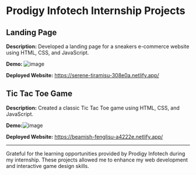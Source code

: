 # Prodigy Infotech Internship Projects

## Landing Page

**Description:** Developed a landing page for a sneakers e-commerce website using HTML, CSS, and JavaScript.

**Demo:** ![image](https://github.com/PraneswarGanesan/prodigyinfotechintern/assets/118578571/65316712-84ab-4eda-b848-32240d492b9e)

**Deployed Website:** https://serene-tiramisu-308e0a.netlify.app/


## Tic Tac Toe Game

**Description:** Created a classic Tic Tac Toe game using HTML, CSS, and JavaScript.

**Demo:**![image](https://github.com/PraneswarGanesan/prodigyinfotechintern/assets/118578571/a8600f1c-fa40-4e62-adac-951f62dca5bb)


**Deployed Website:** https://beamish-fenglisu-a4222e.netlify.app/


---

Grateful for the learning opportunities provided by Prodigy Infotech during my internship. These projects allowed me to enhance my web development and interactive game design skills.
